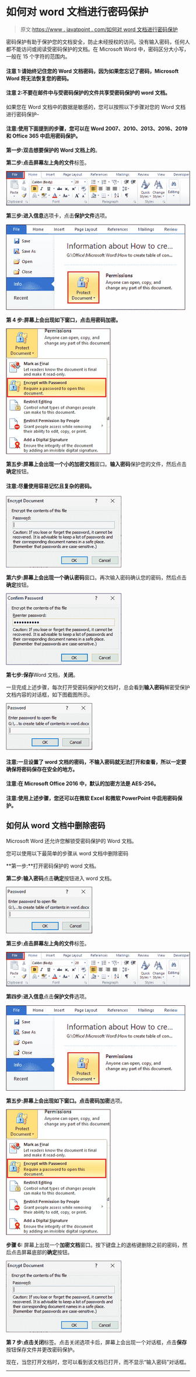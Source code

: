 # 如何对 word 文档进行密码保护

> 原文:[https://www . javatpoint . com/如何对 word 文档进行密码保护](https://www.javatpoint.com/how-to-password-protect-a-word-document)

密码保护有助于保护您的文档安全，防止未经授权的访问。没有输入密码，任何人都不能访问或阅读受密码保护的文档。在 Microsoft Word 中，密码区分大小写，一般在 15 个字符的范围内。

#### 注意 1:请始终记住您的 Word 文档密码，因为如果您忘记了密码，Microsoft Word 将无法恢复您的密码。

#### 注意 2:不要在邮件中与受密码保护的文件共享受密码保护的 word 文档。

如果您在 Word 文档中的数据是敏感的，您可以按照以下步骤对您的 Word 文档进行密码保护-

#### 注意:使用下面提到的步骤，您可以在 Word 2007、2010、2013、2016、2019 和 Office 365 中启用密码保护。

**第一步:双击想要保护的 Word 文档上的**。

**第二步:**点击屏幕左上角的**文件**标签。

![How to password protect a Word document](img/3c2fc3ee6b768c8e186784237d204682.png)

**第三步:**进入**信息**选项卡，点击**保护文件**选项。

![How to password protect a Word document](img/47c9348c84a335aa458b74db9be9024d.png)

**第 4 步:**屏幕上会出现如下窗口，点击**用密码加密。**

![How to password protect a Word document](img/5a77f95eeb88cbc29dd084d61195957d.png)

**第五步:**屏幕上会出现一个小的**加密文档**窗口。**输入密码**保护您的文件，然后点击**确定**按钮。

#### 注意:尽量使用容易记忆且复杂的密码。

![How to password protect a Word document](img/cdffbb66d5eb50e69a44ed937101bb8f.png)

**第六步:**屏幕上会出现一个**确认密码**窗口。再次输入密码确认您的密码，然后点击**确定**按钮。

![How to password protect a Word document](img/88efcd9e2457c62d333f9dbf591eddda.png)

**第七步:保存**Word 文档，**关闭**。

一旦完成上述步骤，每次打开受密码保护的文档时，总会看到**输入密码**解密受保护文档内容的对话框，如下图截图所示。

![How to password protect a Word document](img/7d92e20d7caf59b9a8ac4447a455c60c.png)

#### 注意:一旦设置了 word 文档的密码，不输入密码就无法打开和查看，所以一定要确保将密码保存在安全的地方。

#### 注意:在 Microsoft Office 2016 中，默认的加密方法是 AES-256。

#### 注意:使用上述步骤，您还可以在微软 Excel 和微软 PowerPoint 中启用密码保护。

## 如何从 word 文档中删除密码

Microsoft Word 还允许您解锁受密码保护的 Word 文档。

您可以使用以下最简单的步骤从 word 文档中删除密码

**第一步:**打开密码保护的 word 文档。

**第二步:输入密码**点击**确定**按钮进入 word 文档。

![How to password protect a Word document](img/eb561aca7d9d3eeb111b8dd5ddd8dd1a.png)

**第三步:**点击屏幕左上角的**文件**标签。

![How to password protect a Word document](img/29ef0f0e8cf64c814c3bdee3f09f6a70.png)

**第四步:**进入**信息**点击**保护文件**选项。

![How to password protect a Word document](img/a0c2ea1119a84aee465f8d695dd65733.png)

**第五步:**屏幕上会出现如下窗口。点击**密码加密**选项。

![How to password protect a Word document](img/024f3886c18c04ad6c17b513e28c91f6.png)

**步骤 6:** 屏幕上出现一个**加密文档**窗口。按下键盘上的退格键删除之前的密码，然后点击屏幕底部的**确定**按钮。

![How to password protect a Word document](img/129df495e566219009c63e1260f011bf.png)

**第 7 步:**点击**关闭**标签。点击关闭选项卡后，屏幕上会出现一个对话框，点击**保存**按钮保存文件并更改密码保护。

现在，当您打开文档时，您可以看到该文档已打开，而不显示“输入密码”对话框。

* * *